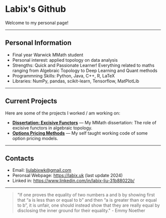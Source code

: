 # Labix's Github

Welcome to my personal page! 

---

## Personal Information

- Final year Warwick MMath student
- Personal interest: applied topology on data analysis
- Strengths: Quick and Passionate Learner! Everything related to maths ranging from Algebraic Topology to Deep Learning and Quant methods
- Programmning Skills: Python, Java, C++, R, LaTeX
- Libraries: NumPy, pandas, scikit-learn, Tensorflow, MatPlotLib

---

## Current Projects

Here are some of the projects I worked / am working on:

- **[Dissertation: Excisive Functors](https://github.com/Labix-Liu/Latex/blob/main/Masters%20Dissertation/Report.pdf)** — My MMath dissertation: The role of excisive functors in algebraic topology. 
- **[Options Pricing Methods](https://github.com/Labix-Liu/Option-Pricing-Methods)** — My self taught working code of some option pricing models. 

---

## Contacts

- Email: liulabixwk@gmail.com
- Peronsal Webpage: https://labix.uk (last update 2024)
- Linked in: https://www.linkedin.com/in/labix-liu-31b88022b/

---

> "If one proves the equality of two numbers a and b by showing first that “a is less than or equal to b” and then “a is greater than or equal to b”, it is unfair, one should instead show that they are really equal by disclosing the inner ground for their equality." - Emmy Noether
